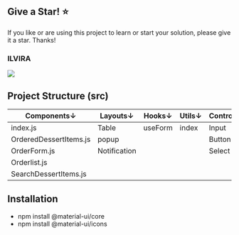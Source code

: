 ## Give a Star! :star:
If you like or are using this project to learn or start your solution, please give it a star. Thanks!

### ILVIRA
<img src="https://github.com/NisanurBulut/Ilvira/blob/master/Trailers/ilvira.jpg">

## Project Structure (src)
|<b>Components</b>↓      |<b>Layouts</b>↓ |<b>Hooks</b>↓|<b>Utils</b>↓| <b>Controls</b>↓|
|----------------------- |----------------|-------------|-------------|-----------------|
| index.js               | Table          | useForm     | index       | Input           |
| OrderedDessertItems.js | popup          |             |             | Button          |
| OrderForm.js           | Notification   |             |             | Select          |
| Orderlist.js           |                |             |             |                 |
| SearchDessertItems.js  |                |             |             |                 |

## Installation
- npm install @material-ui/core
- npm install @material-ui/icons
